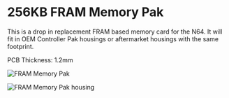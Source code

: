 # 256KB FRAM Memory Pak

This is a drop in replacement FRAM based memory card for the N64. It will fit in OEM Controller Pak housings or aftermarket housings with the same footprint.

PCB Thickness: 1.2mm

![FRAM Memory Pak](https://i.imgur.com/pYjQ9hn.jpg)

![FRAM Memory Pak housing](https://i.imgur.com/E0cTeVH.jpg)
